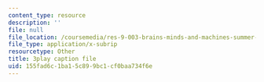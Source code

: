 ```yaml
---
content_type: resource
description: ''
file: null
file_location: /coursemedia/res-9-003-brains-minds-and-machines-summer-course-summer-2015/155fad6c1ba15c899bc1cf0baa734f6e_FndNHiuFeFU.vtt
file_type: application/x-subrip
resourcetype: Other
title: 3play caption file
uid: 155fad6c-1ba1-5c89-9bc1-cf0baa734f6e
---
```

